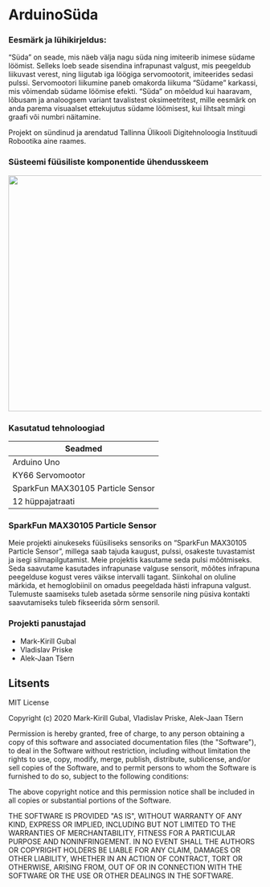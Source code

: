 # ArduinoSüda

### Eesmärk ja lühikirjeldus:
  “Süda” on seade, mis näeb välja nagu süda ning imiteerib inimese südame löömist. Selleks loeb seade sisendina infrapunast valgust, mis peegeldub liikuvast verest,   ning liigutab iga löögiga servomootorit, imiteerides sedasi pulssi. Servomootori liikumine paneb omakorda liikuma “Südame” karkassi, mis võimendab südame löömise   efekti.
  “Süda” on mõeldud kui haaravam, lõbusam ja analoogsem variant tavalistest oksimeetritest, mille eesmärk on anda parema visuaalset ettekujutus südame löömisest,     kui lihtsalt mingi graafi või numbri näitamine.

  Projekt on sündinud ja arendatud Tallinna Ülikooli Digitehnoloogia Instituudi Robootika aine raames.
  
### Süsteemi füüsiliste komponentide ühendusskeem 
<p align=center><img src="https://cdn.discordapp.com/attachments/763628368398516235/830222038764879882/BsAAAAASUVORK5CYII.png" width="623" height="470"></p>

### Kasutatud tehnoloogiad
| <b>Seadmed</b> |
| ------ | 
| Arduino Uno | 
| KY66 Servomootor |
| SparkFun MAX30105 Particle Sensor | 
| 12 hüppajatraati |

### SparkFun MAX30105 Particle Sensor 

Meie projekti ainukeseks füüsiliseks sensoriks on “SparkFun MAX30105 Particle Sensor”, millega saab tajuda kaugust, pulssi, osakeste tuvastamist ja isegi silmapilgutamist. Meie projektis kasutame seda pulsi mõõtmiseks. Seda saavutame kasutades infrapunase valguse sensorit, mõõtes infrapuna peegelduse kogust veres väikse intervalli tagant. Siinkohal on oluline märkida, et hemoglobiinil on omadus peegeldada hästi infrapuna valgust. Tulemuste saamiseks tuleb asetada sõrme sensorile ning püsiva kontakti saavutamiseks tuleb fikseerida sõrm sensoril.

### Projekti panustajad
- Mark-Kirill Gubal
- Vladislav Priske
- Alek-Jaan Tšern

Litsents
----

MIT License

Copyright (c) 2020 Mark-Kirill Gubal, Vladislav Priske, Alek-Jaan Tšern

Permission is hereby granted, free of charge, to any person obtaining a copy
of this software and associated documentation files (the "Software"), to deal
in the Software without restriction, including without limitation the rights
to use, copy, modify, merge, publish, distribute, sublicense, and/or sell
copies of the Software, and to permit persons to whom the Software is
furnished to do so, subject to the following conditions:

The above copyright notice and this permission notice shall be included in all
copies or substantial portions of the Software.

THE SOFTWARE IS PROVIDED "AS IS", WITHOUT WARRANTY OF ANY KIND, EXPRESS OR
IMPLIED, INCLUDING BUT NOT LIMITED TO THE WARRANTIES OF MERCHANTABILITY,
FITNESS FOR A PARTICULAR PURPOSE AND NONINFRINGEMENT. IN NO EVENT SHALL THE
AUTHORS OR COPYRIGHT HOLDERS BE LIABLE FOR ANY CLAIM, DAMAGES OR OTHER
LIABILITY, WHETHER IN AN ACTION OF CONTRACT, TORT OR OTHERWISE, ARISING FROM,
OUT OF OR IN CONNECTION WITH THE SOFTWARE OR THE USE OR OTHER DEALINGS IN THE
SOFTWARE.
